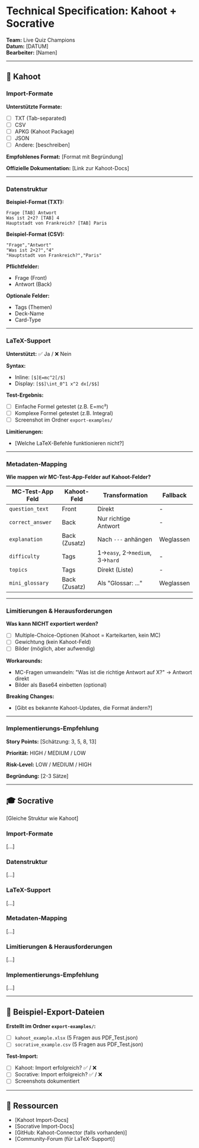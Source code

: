 # Technical Specification: Kahoot + Socrative

**Team:** Live Quiz Champions  
**Datum:** [DATUM]  
**Bearbeiter:** [Namen]

---

## 🎴 Kahoot

### Import-Formate

**Unterstützte Formate:**
- [ ] TXT (Tab-separated)
- [ ] CSV
- [ ] APKG (Kahoot Package)
- [ ] JSON
- [ ] Andere: [beschreiben]

**Empfohlenes Format:** [Format mit Begründung]

**Offizielle Dokumentation:** [Link zur Kahoot-Docs]

---

### Datenstruktur

**Beispiel-Format (TXT):**
```
Frage [TAB] Antwort
Was ist 2+2? [TAB] 4
Hauptstadt von Frankreich? [TAB] Paris
```

**Beispiel-Format (CSV):**
```csv
"Frage","Antwort"
"Was ist 2+2?","4"
"Hauptstadt von Frankreich?","Paris"
```

**Pflichtfelder:**
- Frage (Front)
- Antwort (Back)

**Optionale Felder:**
- Tags (Themen)
- Deck-Name
- Card-Type

---

### LaTeX-Support

**Unterstützt:** ✅ Ja / ❌ Nein

**Syntax:**
- Inline: `[$]E=mc^2[/$]`
- Display: `[$$]\int_0^1 x^2 dx[/$$]`

**Test-Ergebnis:**
- [ ] Einfache Formel getestet (z.B. E=mc²)
- [ ] Komplexe Formel getestet (z.B. Integral)
- [ ] Screenshot im Ordner `export-examples/`

**Limitierungen:**
- [Welche LaTeX-Befehle funktionieren nicht?]

---

### Metadaten-Mapping

**Wie mappen wir MC-Test-App-Felder auf Kahoot-Felder?**

| MC-Test-App Feld | Kahoot-Feld | Transformation | Fallback |
|------------------|-----------|----------------|----------|
| `question_text` | Front | Direkt | - |
| `correct_answer` | Back | Nur richtige Antwort | - |
| `explanation` | Back (Zusatz) | Nach `---` anhängen | Weglassen |
| `difficulty` | Tags | 1→`easy`, 2→`medium`, 3→`hard` | - |
| `topics` | Tags | Direkt (Liste) | - |
| `mini_glossary` | Back (Zusatz) | Als "Glossar: ..." | Weglassen |

---

### Limitierungen & Herausforderungen

**Was kann NICHT exportiert werden?**
- [ ] Multiple-Choice-Optionen (Kahoot = Karteikarten, kein MC)
- [ ] Gewichtung (kein Kahoot-Feld)
- [ ] Bilder (möglich, aber aufwendig)

**Workarounds:**
- MC-Fragen umwandeln: "Was ist die richtige Antwort auf X?" → Antwort direkt
- Bilder als Base64 einbetten (optional)

**Breaking Changes:**
- [Gibt es bekannte Kahoot-Updates, die Format ändern?]

---

### Implementierungs-Empfehlung

**Story Points:** [Schätzung: 3, 5, 8, 13]

**Priorität:** HIGH / MEDIUM / LOW

**Risk-Level:** LOW / MEDIUM / HIGH

**Begründung:** [2-3 Sätze]

---

## 🎓 Socrative

[Gleiche Struktur wie Kahoot]

### Import-Formate
[...]

### Datenstruktur
[...]

### LaTeX-Support
[...]

### Metadaten-Mapping
[...]

### Limitierungen & Herausforderungen
[...]

### Implementierungs-Empfehlung
[...]

---

## 📂 Beispiel-Export-Dateien

**Erstellt im Ordner `export-examples/`:**
- [ ] `kahoot_example.xlsx` (5 Fragen aus PDF_Test.json)
- [ ] `socrative_example.csv` (5 Fragen aus PDF_Test.json)

**Test-Import:**
- [ ] Kahoot: Import erfolgreich? ✅ / ❌
- [ ] Socrative: Import erfolgreich? ✅ / ❌
- [ ] Screenshots dokumentiert

---

## 🔗 Ressourcen

- [Kahoot Import-Docs]
- [Socrative Import-Docs]
- [GitHub: Kahoot-Connector (falls vorhanden)]
- [Community-Forum (für LaTeX-Support)]
